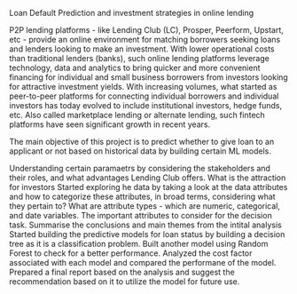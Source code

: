 Loan Default Prediction and investment strategies in online lending

P2P lending platforms - like Lending Club (LC), Prosper, Peerform, Upstart, etc - provide an online
environment for matching borrowers seeking loans and lenders looking to make an investment. With
lower operational costs than traditional lenders (banks), such online lending platforms leverage
technology, data and analytics to bring quicker and more convenient financing for individual and small
business borrowers from investors looking for attractive investment yields. With increasing volumes,
what started as peer-to-peer platforms for connecting individual borrowers and individual investors has
today evolved to include institutional investors, hedge funds, etc. Also called marketplace lending or
alternate lending, such fintech platforms have seen significant growth in recent years.

The main objective of this project is to predict whether to give loan to an applicant or not based on historical data by building certain ML models.

Understanding certain paramaetrs by considering the stakeholders and their roles, and what advantages Lending Club offers. What is the attraction for investors
Started exploring he data by taking a look at the data attributes and how to categorize these attributes, in broad
terms, considering what they pertain to?
What are attribute types - which are numeric, categorical, and date variables.
The important attributes to consider for the decision task.
Summarise the conclusions and main themes from the intital analysis
Started building the predictive models for loan status by building a decision tree as it is a classification problem.
Built another model using Random Forest to check for a better performance.
Analyzed the cost factor associated with each model and compared the performane of the model.
Prepared a final report based on the analysis and suggest the recommendation based on it to utilize the model for future use.

